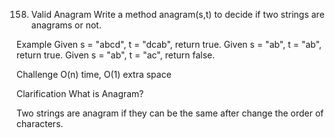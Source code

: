 158. Valid Anagram
Write a method anagram(s,t) to decide if two strings are anagrams or not.

Example
Given s = "abcd", t = "dcab", return true.
Given s = "ab", t = "ab", return true.
Given s = "ab", t = "ac", return false.

Challenge
O(n) time, O(1) extra space

Clarification
What is Anagram?

Two strings are anagram if they can be the same after change the order of characters.
